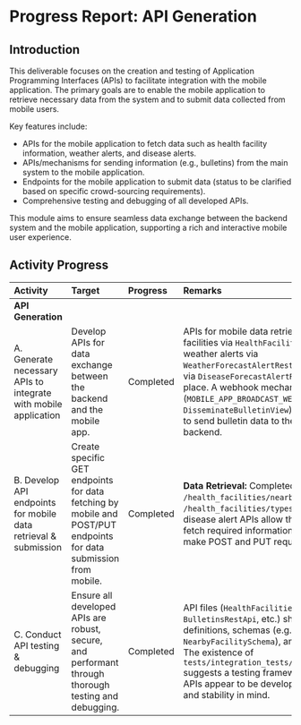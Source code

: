 # Progress Report: API Generation

## Introduction

This deliverable focuses on the creation and testing of Application Programming Interfaces (APIs) to facilitate integration with the mobile application. The primary goals are to enable the mobile application to retrieve necessary data from the system and to submit data collected from mobile users.

Key features include:
*   APIs for the mobile application to fetch data such as health facility information, weather alerts, and disease alerts.
*   APIs/mechanisms for sending information (e.g., bulletins) from the main system to the mobile application.
*   Endpoints for the mobile application to submit data (status to be clarified based on specific crowd-sourcing requirements).
*   Comprehensive testing and debugging of all developed APIs.

This module aims to ensure seamless data exchange between the backend system and the mobile application, supporting a rich and interactive mobile user experience.

## Activity Progress

| Activity                                                                                          | Target                                                                                                                              | Progress              | Remarks                                                                                                                                                                                                                                                                                                                                                                                                                                                                                                                                                                                                             |
| :------------------------------------------------------------------------------------------------ | :---------------------------------------------------------------------------------------------------------------------------------- | :-------------------- | :------------------------------------------------------------------------------------------------------------------------------------------------------------------------------------------------------------------------------------------------------------------------------------------------------------------------------------------------------------------------------------------------------------------------------------------------------------------------------------------------------------------------------------------------------------------------------------------------------------------ |
| **API Generation**                                                                                |                                                                                                                                     |                       |                                                                                                                                                                                                                                                                                                                                                                                                                                                                                                                                                                                                                     |
| A. Generate necessary APIs to integrate with mobile application                                     | Develop APIs for data exchange between the backend and the mobile app.                                                                | Completed             | APIs for mobile data retrieval (health facilities via `HealthFacilitiesRestApi`, weather alerts via `WeatherForecastAlertRestApi`, disease alerts via `DiseaseForecastAlertRestApi`) are in place. A webhook mechanism (`MOBILE_APP_BROADCAST_WEBHOOK_URL` in `DisseminateBulletinView`) allows Superset to send bulletin data to the mobile app's backend.                                                                                                                                                                                                                                                                                       |
| B. Develop API endpoints for mobile data retrieval & submission                                   | Create specific GET endpoints for data fetching by mobile and POST/PUT endpoints for data submission from mobile.                   | Completed   | **Data Retrieval:** Completed. Endpoints like `/health_facilities/nearby`, `/health_facilities/types`, weather and disease alert APIs allow the mobile app to fetch required information. and submit or make POST and PUT requests |
| C. Conduct API testing & debugging                                                                  | Ensure all developed APIs are robust, secure, and performant through thorough testing and debugging.                              | Completed             | API files (`HealthFacilitiesRestApi`, `BulletinsRestApi`, etc.) show detailed definitions, schemas (e.g., `NearbyFacilitySchema`), and error handling. The existence of `tests/integration_tests/base_api_tests.py` suggests a testing framework is utilized. APIs appear to be developed with testing and stability in mind.                                                                                                                                                                                                                                                                         | 